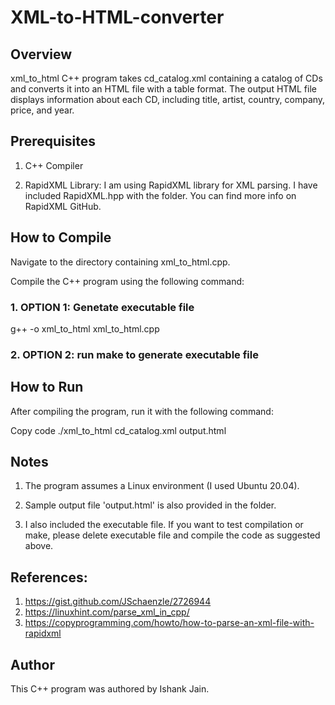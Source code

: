 # XML-to-HTML-converter

## Overview

xml_to_html C++ program takes cd_catalog.xml containing a catalog of CDs and converts it into an HTML file with a table format. The output HTML file displays information about each CD, including title, artist, country, company, price, and year.

## Prerequisites
1. C++ Compiler

2. RapidXML Library: I am using RapidXML library for XML parsing. I have included RapidXML.hpp with the folder. You can find more info on RapidXML GitHub.

## How to Compile
Navigate to the directory containing xml_to_html.cpp.

Compile the C++ program using the following command:

### 1. OPTION 1: Genetate executable file
g++ -o xml_to_html xml_to_html.cpp

### 2. OPTION 2: run make to generate executable file

## How to Run
After compiling the program, run it with the following command:

Copy code
./xml_to_html cd_catalog.xml output.html

## Notes
1. The program assumes a Linux environment (I used Ubuntu 20.04).

2. Sample output file 'output.html' is also provided in the folder.

3. I also included the executable file. If you want to test compilation or make, please delete
executable file and compile the code as suggested above.

## References:
1. https://gist.github.com/JSchaenzle/2726944
2. https://linuxhint.com/parse_xml_in_cpp/
3. https://copyprogramming.com/howto/how-to-parse-an-xml-file-with-rapidxml

## Author
This C++ program was authored by Ishank Jain.

